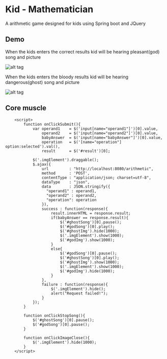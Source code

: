 
# Kid - Mathematician

A arithmetic game designed for kids using Spring boot and JQuery

## Demo

When the kids enters the correct results kid will be hearing pleasant(god) song and picture

![alt tag](https://raw.githubusercontent.com/Thirunavukkarasu/spring-development-series/master/spring-boot-mvcrest-webapp/screenshots/God.png)

When the kids enters the bloody results kid will be hearing dangerous(ghost) song and picture

![alt tag](https://raw.githubusercontent.com/Thirunavukkarasu/spring-development-series/master/spring-boot-mvcrest-webapp/screenshots/Ghost.png)

## Core muscle

```
	<script>
		function onClickSubmit(){
			var operand1    = $('input[name="operand1"]')[0].value,
				operand2    = $('input[name="operand2"]')[0].value,
				babyAnswer  = $('input[name="babyAnswer"]')[0].value,
				operation   = $('[name="operation"] option:selected').val(),
				result      = $('#result')[0];
			
			$('.imgElement').draggable();
	        $.ajax({
	        	url         : "http://localhost:8080/arithmetic",
	        	method      : 'POST',
	        	contentType : "application/json; charset=utf-8",
	        	dataType    : "json",
	        	data        : JSON.stringify({
       			  "operand1" : operand1,
       			  "operand2" : operand2,
       			  "operation": operation
	        	}),
	        	success : function(response){
	        		result.innerHTML = response.result;
	        		if(babyAnswer == response.result){
	        			$('#ghostSong')[0].pause();
	        			$('#godSong')[0].play();
	        			$('#ghostImg').hide(1000);
	        			$('.imgElement').show(1000);
	        			$('#godImg').show(1000);
	        		}
	        		else{
	        			$('#godSong')[0].pause();
	        			$('#ghostSong')[0].play();
	        			$('#ghostImg').show(1000);
	        			$('.imgElement').show(1000);
	        			$('#godImg').hide(1000);
	        		}
	        	},
	        	failure : function(response){
	        		$('.imgElement').hide();
	        		alert("Request failed!");
	        	}
	        });
		}
		
		function onClickStopSong(){
			$('#ghostSong')[0].pause();
			$('#godSong')[0].pause();			
		}
		
		function onClickImageClose(){
			$('.imgElement').hide(1000);
		}
	</script>
```

